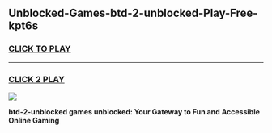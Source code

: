 
## Unblocked-Games-btd-2-unblocked-Play-Free-kpt6s
<h3>
<a href="https://premium76.site?title=btd-2-unblocked&ref=23A">CLICK TO PLAY</a></h3>
<hr>

<h3>
<a href="https://premium76.site?title=btd-2-unblocked&ref=23A">CLICK 2 PLAY</a>
  
</h3>

<a href="https://premium76.site?title=btd-2-unblocked&ref=23A"><img src="https://clearcache.store/games.png"></a>


**btd-2-unblocked games unblocked: Your Gateway to Fun and Accessible Online Gaming**
